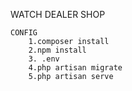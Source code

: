 WATCH DEALER SHOP

    CONFIG
        1.composer install
        2.npm install
        3. .env
        4.php artisan migrate
        5.php artisan serve
